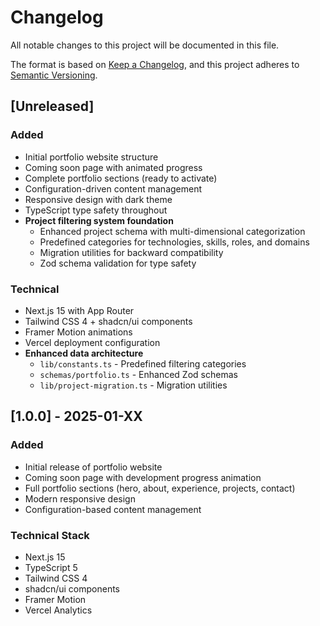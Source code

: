 # Changelog

All notable changes to this project will be documented in this file.

The format is based on [Keep a Changelog](https://keepachangelog.com/en/1.0.0/),
and this project adheres to [Semantic Versioning](https://semver.org/spec/v2.0.0.html).

## [Unreleased]

### Added
- Initial portfolio website structure
- Coming soon page with animated progress
- Complete portfolio sections (ready to activate)
- Configuration-driven content management
- Responsive design with dark theme
- TypeScript type safety throughout
- **Project filtering system foundation**
  - Enhanced project schema with multi-dimensional categorization
  - Predefined categories for technologies, skills, roles, and domains
  - Migration utilities for backward compatibility
  - Zod schema validation for type safety

### Technical
- Next.js 15 with App Router
- Tailwind CSS 4 + shadcn/ui components
- Framer Motion animations
- Vercel deployment configuration
- **Enhanced data architecture**
  - `lib/constants.ts` - Predefined filtering categories
  - `schemas/portfolio.ts` - Enhanced Zod schemas
  - `lib/project-migration.ts` - Migration utilities

## [1.0.0] - 2025-01-XX

### Added
- Initial release of portfolio website
- Coming soon page with development progress animation
- Full portfolio sections (hero, about, experience, projects, contact)
- Modern responsive design
- Configuration-based content management

### Technical Stack
- Next.js 15
- TypeScript 5
- Tailwind CSS 4
- shadcn/ui components
- Framer Motion
- Vercel Analytics